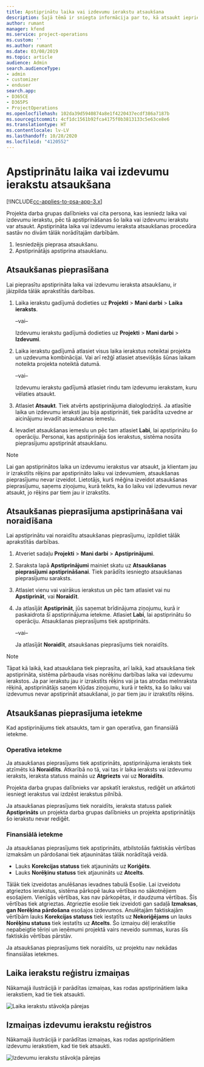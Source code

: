 ```yaml
---
title: Apstiprinātu laika vai izdevumu ierakstu atsaukšana
description: Šajā tēmā ir sniegta informācija par to, kā atsaukt iepriekš apstiprinātu laika un izdevumu transakciju.
author: rumant
manager: kfend
ms.service: project-operations
ms.custom: ''
ms.author: rumant
ms.date: 03/08/2019
ms.topic: article
audience: Admin
search.audienceType:
- admin
- customizer
- enduser
search.app:
- D365CE
- D365PS
- ProjectOperations
ms.openlocfilehash: 102da39d5940874a8e1f4220437ecdf386a7187b
ms.sourcegitcommit: 4cf1dc1561b92fca4175f0b3813133c5e63ce8e6
ms.translationtype: HT
ms.contentlocale: lv-LV
ms.lasthandoff: 10/28/2020
ms.locfileid: "4120552"
---
```

# <a name="recall-approved-time-or-expense-entries"></a>Apstiprinātu laika vai izdevumu ierakstu atsaukšana

[!INCLUDE[cc-applies-to-psa-app-3.x](../includes/cc-applies-to-psa-app-3x.md)]

Projekta darba grupas dalībnieks vai cita persona, kas iesniedz laika vai izdevumu ierakstu, pēc tā apstiprināšanas šo laika vai izdevumu ierakstu var atsaukt. Apstiprināta laika vai izdevumu ieraksta atsaukšanas procedūra sastāv no divām tālāk norādītajām darbībām.

1. Iesniedzējs pieprasa atsaukšanu.
2. Apstiprinātājs apstiprina atsaukšanu.

## <a name="request-a-recall"></a>Atsaukšanas pieprasīšana

Lai pieprasītu apstiprināta laika vai izdevumu ieraksta atsaukšanu, ir jāizpilda tālāk aprakstītās darbības.

1. Laika ierakstu gadījumā dodieties uz **Projekti** \> **Mani darbi** \> **Laika ieraksts**.

    –vai–

    Izdevumu ierakstu gadījumā dodieties uz **Projekti** \> **Mani darbi** \> **Izdevumi**.

2. Laika ierakstu gadījumā atlasiet visus laika ierakstus noteiktai projekta un uzdevuma kombinācijai. Vai arī režģī atlasiet atsevišķās šūnas laikam noteikta projekta noteiktā datumā.

    –vai–

    Izdevumu ierakstu gadījumā atlasiet rindu tam izdevumu ierakstam, kuru vēlaties atsaukt.

3. Atlasiet **Atsaukt**. Tiek atvērts apstiprinājuma dialoglodziņš. Ja atlasītie laika un izdevumu ieraksti jau bija apstiprināti, tiek parādīta uzvedne ar aicinājumu ievadīt atsaukšanas iemeslu.
4. Ievadiet atsaukšanas iemeslu un pēc tam atlasiet **Labi**, lai apstiprinātu šo operāciju. Personai, kas apstiprināja šos ierakstus, sistēma nosūta pieprasījumu apstiprināt atsaukšanu.

> [!NOTE]
> Lai gan apstiprinātos laika un izdevumu ierakstus var atsaukt, ja klientam jau ir izrakstīts rēķins par apstiprināto laiku vai izdevumiem, atsaukšanas pieprasījumu nevar izveidot. Lietotājs, kurš mēģina izveidot atsaukšanas pieprasījumu, saņems ziņojumu, kurā teikts, ka šo laiku vai izdevumus nevar atsaukt, jo rēķins par tiem jau ir izrakstīts.

## <a name="approve-or-reject-a-recall-request"></a>Atsaukšanas pieprasījuma apstiprināšana vai noraidīšana

Lai apstiprinātu vai noraidītu atsaukšanas pieprasījumu, izpildiet tālāk aprakstītās darbības.

1. Atveriet sadaļu **Projekti** \> **Mani darbi** \> **Apstiprinājumi**.
2. Saraksta lapā **Apstiprinājumi** mainiet skatu uz **Atsaukšanas pieprasījumi apstiprināšanai**. Tiek parādīts iesniegto atsaukšanas pieprasījumu saraksts.
3. Atlasiet vienu vai vairākus ierakstus un pēc tam atlasiet vai nu **Apstiprināt**, vai **Noraidīt**.
4. Ja atlasījāt **Apstiprināt**, jūs saņemat brīdinājuma ziņojumu, kurā ir paskaidrota šī apstiprinājuma ietekme. Atlasiet **Labi**, lai apstiprinātu šo operāciju. Atsaukšanas pieprasījums tiek apstiprināts.

    –vai–

    Ja atlasījāt **Noraidīt**, atsaukšanas pieprasījums tiek noraidīts.

> [!NOTE]
> Tāpat kā laikā, kad atsaukšana tiek pieprasīta, arī laikā, kad atsaukšana tiek apstiprināta, sistēma pārbauda visas norēķinu darbības laika vai izdevumu ierakstos. Ja par ierakstu jau ir izrakstīts rēķins vai ja tas atrodas melnraksta rēķinā, apstiprinātājs saņem kļūdas ziņojumu, kurā ir teikts, ka šo laiku vai izdevumus nevar apstiprināt atsaukšanai, jo par tiem jau ir izrakstīts rēķins.

## <a name="impact-of-a-recall-request"></a>Atsaukšanas pieprasījuma ietekme

Kad apstiprinājums tiek atsaukts, tam ir gan operatīva, gan finansiālā ietekme.

### <a name="operational-impact"></a>Operatīva ietekme

Ja atsaukšanas pieprasījums tiek apstiprināts, apstiprinājuma ieraksts tiek atzīmēts kā **Noraidīts**. Atkarībā no tā, vai tas ir laika ieraksts vai izdevumu ieraksts, ieraksta statuss mainās uz **Atgriezts** vai uz **Noraidīts**.

Projekta darba grupas dalībnieks var apskatīt ierakstus, rediģēt un atkārtoti iesniegt ierakstus vai izdzēst ierakstus pilnībā.

Ja atsaukšanas pieprasījums tiek noraidīts, ieraksta statuss paliek **Apstiprināts** un projekta darba grupas dalībnieks un projekta apstiprinātājs šo ierakstu nevar rediģēt.

### <a name="financial-impact"></a>Finansiālā ietekme

Ja atsaukšanas pieprasījums tiek apstiprināts, atbilstošās faktiskās vērtības izmaksām un pārdošanai tiek atjauninātas tālāk norādītajā veidā.

- Lauks **Korekcijas statuss** tiek atjaunināts uz **Koriģēts**.
- Lauks **Norēķinu statuss** tiek atjaunināts uz **Atcelts**.

Tālāk tiek izveidotas anulēšanas ievadnes tabulā Esošie. Lai izveidotu atgrieztos ierakstus, sistēma pārkopē lauka vērtības no sākotnējiem esošajiem. Vienīgās vērtības, kas nav pārkopētas, ir daudzuma vērtības. Šīs vērtības tiek atgrieztas. Atgrieztie esošie tiek izveidoti gan sadaļā **Izmaksas**, **gan Nerēķina pārdošana** esošajos izdevumos. Anulētajām faktiskajām vērtībām lauks **Korekcijas statuss** tiek iestatīts uz **Nekoriģējams** un lauks **Norēķinu statuss** tiek iestatīts uz **Atcelts**. Šo izmaiņu dēļ ierakstītie nepabeigtie tēriņi un ieņēmumi projektā vairs neveido summas, kuras šīs faktiskās vērtības pārstāv.

Ja atsaukšanas pieprasījums tiek noraidīts, uz projektu nav nekādas finansiālas ietekmes.

## <a name="changes-to-time-entry-records"></a>Laika ierakstu reģistru izmaiņas

Nākamajā ilustrācijā ir parādītas izmaiņas, kas rodas apstiprinātiem laika ierakstiem, kad tie tiek atsaukti.

![Laika ierakstu stāvokļa pārejas](media/TimeEntryStateTransitions.png)

## <a name="changes-to-expense-entry-records"></a>Izmaiņas izdevumu ierakstu reģistros

Nākamajā ilustrācijā ir parādītas izmaiņas, kas rodas apstiprinātiem izdevumu ierakstiem, kad tie tiek atsaukti.

![Izdevumu ierakstu stāvokļa pārejas](media/ExpenseEntryStateTransitions.png)
